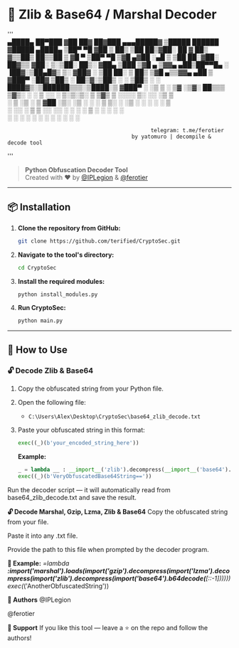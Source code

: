 # 🐍 **Zlib & Base64 / Marshal Decoder**

'''  
 ▄████▄  ██▀███  ▓██   ██▓ ██▓███  ▄▄▄█████▓ ▒█████    ██████  ▓█████  ▄████▄ 
▒██▀ ▀█ ▓██ ▒ ██▒ ▒██  ██▒▓██░  ██ ▓  ██▒ ▓▒▒██▒  ██▒▒██    ▒  ▓█   ▀ ▒██▀ ▀█ 
▒▓█    ▄▓██ ░▄█ ▒  ▒██ ██░▓██░ ██▓▒▒ ▓██░ ▒░▒██░  ██▒░ ▓██▄    ▒███   ▒▓█    ▄
▒▓▓▄ ▄██▒██▀▀█▄    ░ ▐██▓░▒██▄█▓▒ ▒░ ▓██▓ ░ ▒██   ██░  ▒   ██▒ ▒▓█  ▄▒▒▓▓▄ ▄██
▒ ▓███▀ ░██▓ ▒██▒  ░ ██▒▓░▒██▒ ░  ░  ▒██▒ ░ ░ ████▓▒░▒██████▒▒▒░▒████░▒ ▓███▀ 
░ ░▒ ▒  ░ ▒▓ ░▒▓░   ██▒▒▒ ▒▓▒░ ░  ░  ▒ ░░   ░ ▒░▒░▒░ ▒ ▒▓▒ ▒ ░░░░ ▒░ ░░ ░▒ ▒  
  ░  ▒    ░▒ ░ ▒  ▓██ ░▒░ ░▒ ░         ░      ░ ▒ ▒░ ░ ░▒  ░  ░ ░ ░     ░  ▒  
░         ░░   ░  ▒ ▒ ░░  ░░         ░      ░ ░ ░ ▒  ░  ░  ░      ░   ░       
░ ░        ░      ░ ░                           ░ ░        ░  ░   ░   ░ ░     
                                          
                                                 telegram: t.me/ferotier        
                                           by yatomuro | decompile & decode tool
'''

> **Python Obfuscation Decoder Tool**  
> Created with ❤️ by [@IPLegion](https://t.me/IPLegion) & [@ferotier](https://t.me/ferotier)

---

## 📦 **Installation**  

1. **Clone the repository from GitHub:**

    ```bash
    git clone https://github.com/terified/CryptoSec.git
    ```

2. **Navigate to the tool's directory:**

    ```bash
    cd CryptoSec
    ```

3. **Install the required modules:**

    ```bash
    python install_modules.py
    ```

4. **Run CryptoSec:**

    ```bash
    python main.py
    ```

---

## 📖 **How to Use**

### 🔓 **Decode Zlib & Base64**

1. Copy the obfuscated string from your Python file.

2. Open the following file:
    - `C:\Users\Alex\Desktop\CryptoSec\base64_zlib_decode.txt`

3. Paste your obfuscated string in this format:
    ```python
    exec((_)(b'your_encoded_string_here'))
    ```

   **Example:**
   ```python
   _ = lambda __ : __import__('zlib').decompress(__import__('base64').b64decode(__[::-1]))
   exec((_)(b'VeryObfuscatedBase64String=='))
Run the decoder script — it will automatically read from base64_zlib_decode.txt and save the result.

**🔓 Decode Marshal, Gzip, Lzma, Zlib & Base64**
Copy the obfuscated string from your file.

Paste it into any .txt file.

Provide the path to this file when prompted by the decoder program.

**📌 Example:**
_=lambda __:__import__('marshal').loads(__import__('gzip').decompress(__import__('lzma').decompress(__import__('zlib').decompress(__import__('base64').b64decode(__[::-1])))))
exec(_('AnotherObfuscatedString'))

**🎨 Authors**
@IPLegion

@ferotier

**🖤 Support**
If you like this tool — leave a ⭐ on the repo and follow the authors!
